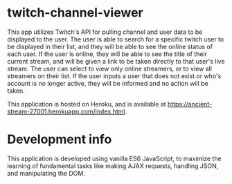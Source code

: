 # twitch-channel-viewer
This app utilizes Twitch's API for pulling channel and user data to be displayed to the user. The user is able to search for a specific twitch user to be displayed in their list, and they will be able to see the online status of each user. If the user is online, they will be able to see the title of their current stream, and will be given a link to be taken directly to that user's live stream. The user can select to view only online streamers, or to view all streamers on their list. If the user inputs a user that does not exist or who's account is no longer active, they will be informed and no action will be taken. 

This application is hosted on Heroku, and is available at https://ancient-stream-27001.herokuapp.com/index.html.

# Development info
This application is developed using vanilla ES6 JavaScript, to maximize the learning of fundamental tasks like making AJAX requests, handling JSON, and manipulating the DOM.
